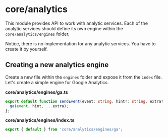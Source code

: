 # core/analytics

This module provides API to work with analytic services.
Each of the analytic services should define its own engine within the `core/analytics/engines` folder.

Notice, there is no implementation for any analytic services.
You have to create it by yourself.

## Creating a new analytics engine

Create a new file within the `engines` folder and expose it from the `index` file.
Let's create a simple engine for Google Analytics.

__core/analytics/engines/ga.ts__

```typescript
export default function sendEvent(event: string, hint?: string, extra?: [...string, Dictionary?]) {
  ga(event, hint, ...extra);
};
```

__core/analytics/engines/index.ts__

```typescript
export { default } from 'core/analytics/engines/ga';
```
